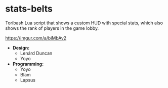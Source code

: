 # stats-belts
Toribash Lua script that shows a custom HUD with special stats, which also shows the rank of players in the game lobby.

https://imgur.com/a/biMbAv2

* **Design:**
  * Lenárd Duncan
  * Yoyo
* **Programming:**
  * Yoyo
  * Blam
  * Lapsus
